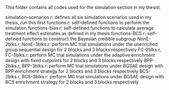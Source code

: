 This folder contains all codes used for the simulation section in my thesis\\

simulation-scenarios.r: defines all six simulation scenarios used in my thesis, run this first
functions.r: self-defined functions to perform the simulation
functions-bias.r: self-defined functions to calculate average treatment effect estimates as defined in my thesis
functions-BCS.r: self-defined functions to construct the Bayesian credible subgroup
NonE-2blks.r, NonE-3blks.r: perform MC trial simulations under the unenriched group sequential design for 2 blocks and 3 blocks respectively
FC-2blks.r, FC-3blks.r: perform MC trial simulations under the adaptive enrichment design with fixed cutpoints for 2 blocks and 3 blocks respectively
BPP-2blks.r, BPP-3blks.r: perform MC trial simulations under BGSAE design with BPP enrichment strategy for 2 blocks and 3 blocks respectively
BCS-2blks.r, BCS-3blks.r: perform MC trial simulations under BGSAE design with BCS enrichment strategy for 2 blocks and 3 blocks respectively


